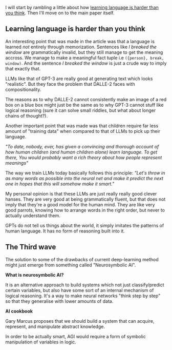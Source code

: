 I will start by rambling a little about how [learning language is harder than you think](https://garymarcus.substack.com/p/learning-language-is-harder-than). Then I'll move on to the main paper itself.

## Learning language is harder than you think

An interesting point that was made in the article was that a language is learned *not* entirely through memorization. Sentences like *I breaked the window* are grammatically invalid, but they still manage to get the meaning accross. We manage to make a meaningful fact tuple i.e `({person}, break, window)`. And the sentence *I breaked the window* is just a crude way to imply that exactly that.

LLMs like that of GPT-3 are really good at generating text which looks "realistic". But they face the problem that DALLE-2 faces with compositionality.

The reasons as to why DALLE-2 cannot consistently make an image of a red box on a blue box might just be the same as to why GPT-3 cannot stuff like logical reasoning (sure it can solve small riddles, but what about longer chains of thought?).

Another important point that was made was that children require far less amount of "training data" when compared to that of LLMs to pick up their language.

*"To date, nobody, ever, has given a convincing and thorough account of how human children (and human children alone) learn language. To get there, You would probably want a rich theory about how people represent meanings"*

The way we train LLMs today basically follows this principle: *"Let's throw in as many words as possible into the neural net and make it predict the next one in hopes that this will somehow make it smart."*

My personal opinion is that these LLMs are just really really good clever hanses. They are very good at being grammatically fluent, but that does not imply that they're a good model for the human mind. They are like very good parrots, knowing how to arrange words in the right order, but never to actually understand them.

GPTs do not tell us things about the world, it simply imitates the patterns of human language. It has no form of reasoning built into it.

## The Third wave

The solution to some of the drawbacks of current deep-learning method might just emerge from something called "Neurosymbolic AI". 

**What is neurosymbolic AI?**

It is an alternative approach to build systems which not just classify/predict certain variables, but also have some sort of an internal mechanism of logical reasoning. It's a way to make neural networks "think step by step" so that they generalise with lower amounts of data.

**AI cookbook**

Gary Marcus proposes that we should build a system that can acquire, represent, and manipulate abstract knowledge.

In order to be actually smart, AGI would require a form of symbolic manipulation of variables in logic.
